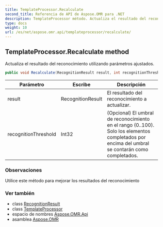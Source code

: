 ```yaml
---
title: TemplateProcessor.Recalculate
second_title: Referencia de API de Aspose.OMR para .NET
description: TemplateProcessor método. Actualiza el resultado del reconocimiento utilizando parámetros ajustados.
type: docs
weight: 10
url: /es/net/aspose.omr.api/templateprocessor/recalculate/
---
```

## TemplateProcessor.Recalculate method

Actualiza el resultado del reconocimiento utilizando parámetros ajustados.

```csharp
public void Recalculate(RecognitionResult result, int recognitionThreshold = -100)
```

| Parámetro | Escribe | Descripción |
| --- | --- | --- |
| result | RecognitionResult | El resultado del reconocimiento a actualizar. |
| recognitionThreshold | Int32 | (Opcional) El umbral de reconocimiento en el rango (0..100). Solo los elementos completados por encima del umbral se contarán como completados. |

### Observaciones

Utilice este método para mejorar los resultados del reconocimiento

### Ver también

* class [RecognitionResult](../../../aspose.omr.model/recognitionresult/)
* class [TemplateProcessor](../)
* espacio de nombres [Aspose.OMR.Api](../../templateprocessor/)
* asamblea [Aspose.OMR](../../../)


